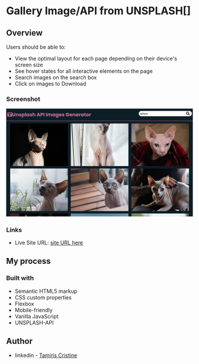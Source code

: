 # Gallery Image/API from UNSPLASH[]

## Overview

Users should be able to:

- View the optimal layout for each page depending on their device's screen size
- See hover states for all interactive elements on the page
- Search images on the search box
- Click on images to Download

### Screenshot

![](./screenshot.png)


### Links

- Live Site URL: [site URL here]()

## My process

### Built with

- Semantic HTML5 markup
- CSS custom properties
- Flexbox
- Mobile-friendly
- Vanilla JavaScript
- UNSPLASH-API


## Author

- linkedin - [Tamiris Cristine](https://www.linkedin.com/in/tamiris-cristine/)
